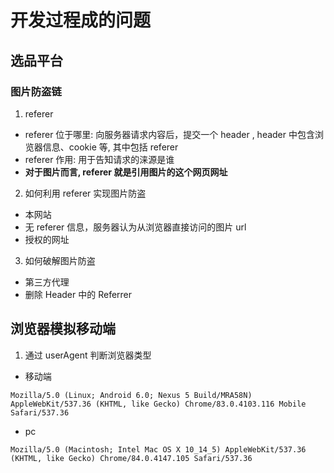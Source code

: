 # 开发过程成的问题

## 选品平台
### 图片防盗链
1. referer 
- referer 位于哪里: 向服务器请求内容后，提交一个 header , header 中包含浏览器信息、cookie 等, 其中包括 referer
- referer 作用: 用于告知请求的涞源是谁
- **对于图片而言, referer 就是引用图片的这个网页网址**

2. 如何利用 referer 实现图片防盗
- 本网站
- 无 referer 信息，服务器认为从浏览器直接访问的图片 url
- 授权的网址

3. 如何破解图片防盗
- 第三方代理
- 删除 Header 中的 Referrer

## 浏览器模拟移动端
1. 通过 userAgent 判断浏览器类型
- 移动端
```
Mozilla/5.0 (Linux; Android 6.0; Nexus 5 Build/MRA58N) AppleWebKit/537.36 (KHTML, like Gecko) Chrome/83.0.4103.116 Mobile Safari/537.36
```
- pc
```
Mozilla/5.0 (Macintosh; Intel Mac OS X 10_14_5) AppleWebKit/537.36 (KHTML, like Gecko) Chrome/84.0.4147.105 Safari/537.36
```



